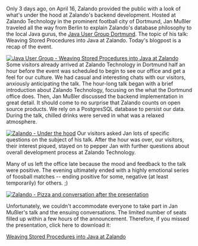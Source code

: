 <!--
.. title: Recap - Zalando hosted Java User Group Dortmund
.. slug: recap-zalando-hosted-java-user-group-dortmund
.. date: 2013-04-19 08:52:11
.. tags: database,event,java-user-group,jug,dortmund,meet-up
.. author: Simon Michel
.. image: jug-dortmund_teaser.png
-->

Only 3 days ago, on April 16,
Zalando provided the public with a look of what's under the hood at Zalando's
backend development. Hosted at Zalando Technology in the prominent football
city of Dortmund, Jan Mußler traveled all the way from Berlin to explain
Zalando's database philosophy to the local Java gurus, the 
[Java User Group Dortmund](http://www.jugdo.de/). The topic of his talk: Weaving Stored
Procedures into Java at Zalando. Today's blogpost is a recap of the event.

<!-- TEASER_END -->

[![Java User Group - Weaving Stored Procedures into Java at Zalando](/files/2013/04/IMG_6547_S.jpg)](/files/2013/04/IMG_6547_S.jpg)
Some visitors already arrived at Zalando Technology in Dortmund half an hour
before the event was scheduled to begin to see our office and get a feel for
our culture. We had casual and interesting chats with our visitors, anxiously
anticipating the talk. The hour-long talk began with a brief introduction
about Zalando Technology, focusing on the what the Dortmund office does. Then,
Jan Mußler discussed the backend implementation in great detail. It should
come to no surprise that Zalando counts on open source products. We rely on a
PostgresSQL database to persist our data. During the talk, chilled drinks were
served in what was a relaxed atmosphere.

[![Zalando - Under the hood](/files/2013/04/IMG_6561_S.jpg)](/files/2013/04/IMG_6561_S.jpg)
Our visitors asked Jan lots of
specific questions on the subject of his talk. After the hour was over, our
visitors, their interest piqued, stayed on to pepper Jan with further
questions about overall development process at Zalando Technology.

Many of us left the office late because the mood and feedback to the talk were
positive. The evening ultimately ended with a highly emotional series of
foosball matches -- ending positive for some, negative (at least temporarily)
for others. ;)

[![Zalando - Pizza and conversation after the presentation](/files/2013/04/IMG_6570_S.jpg)](/files/2013/04/IMG_6570_S.jpg)

Unfortunately, we couldn't accommodate everyone to take part in Jan Mußler's
talk and the ensuing conversations. The limited number of seats filled up
within a few hours of the announcement. Therefore, if you missed the
presentation, click here to download it:

[Weaving Stored Procedures into Java at Zalando](/files/2013/04/jug_dortmund_april_2013.pdf)

